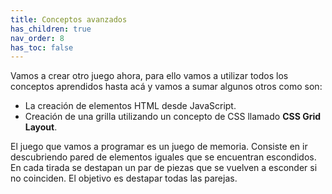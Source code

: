 ```yaml
---
title: Conceptos avanzados
has_children: true
nav_order: 8
has_toc: false
---
```


Vamos a crear otro juego ahora, para ello vamos a utilizar todos los conceptos aprendidos hasta acá y vamos a sumar algunos otros como son:
- La creación de elementos HTML desde JavaScript.
- Creación de una grilla utilizando un concepto de CSS llamado **CSS Grid Layout**.

El juego que vamos a programar es un juego de memoria. Consiste en ir descubriendo pared de elementos iguales que se encuentran escondidos.  En cada tirada se destapan un par de piezas que se vuelven a esconder si no coinciden. El objetivo es destapar todas las parejas. 

